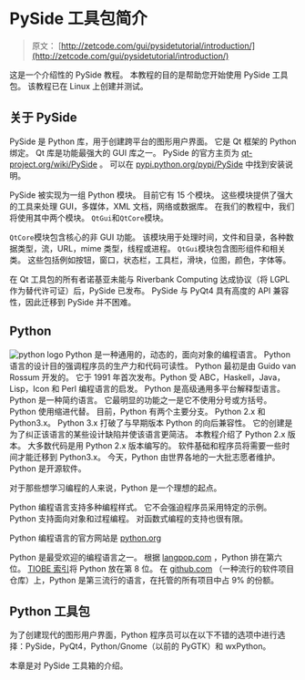 # PySide 工具包简介

> 原文： [http://zetcode.com/gui/pysidetutorial/introduction/](http://zetcode.com/gui/pysidetutorial/introduction/)

这是一个介绍性的 PySide 教程。 本教程的目的是帮助您开始使用 PySide 工具包。 该教程已在 Linux 上创建并测试。

## 关于 PySide

PySide 是 Python 库，用于创建跨平台的图形用户界面。 它是 Qt 框架的 Python 绑定。 Qt 库是功能最强大的 GUI 库之一。 PySide 的官方主页为 [qt-project.org/wiki/PySide](http://qt-project.org/wiki/PySide) 。 可以在 [pypi.python.org/pypi/PySide](https://pypi.python.org/pypi/PySide) 中找到安装说明。

PySide 被实现为一组 Python 模块。 目前它有 15 个模块。 这些模块提供了强大的工具来处理 GUI，多媒体，XML 文档，网络或数据库。 在我们的教程中，我们将使用其中两个模块。 `QtGui`和`QtCore`模块。

`QtCore`模块包含核心的非 GUI 功能。 该模块用于处理时间，文件和目录，各种数据类型，流，URL，mime 类型，线程或进程。 `QtGui`模块包含图形组件和相关类。 这些包括例如按钮，窗口，状态栏，工具栏，滑块，位图，颜色，字体等。

在 Qt 工具包的所有者诺基亚未能与 Riverbank Computing 达成协议（将 LGPL 作为替代许可证）后，PySide 已发布。 PySide 与 PyQt4 具有高度的 API 兼容性，因此迁移到 PySide 并不困难。

## Python

![python logo](img/1feacd0dafad098ee521368512f94744.jpg) Python 是一种通用的，动态的，面向对象的编程语言。 Python 语言的设计目的强调程序员的生产力和代码可读性。 Python 最初是由 Guido van Rossum 开发的。 它于 1991 年首次发布。Python 受 ABC，Haskell，Java，Lisp，Icon 和 Perl 编程语言的启发。 Python 是高级通用多平台解释型语言。 Python 是一种简约语言。 它最明显的功能之一是它不使用分号或方括号。 Python 使用缩进代替。 目前，Python 有两个主要分支。 Python 2.x 和 Python3.x。 Python 3.x 打破了与早期版本 Python 的向后兼容性。 它的创建是为了纠正该语言的某些设计缺陷并使该语言更简洁。 本教程介绍了 Python 2.x 版本。 大多数代码是用 Python 2.x 版本编写的。 软件基础和程序员将需要一些时间才能迁移到 Python3.x。 今天，Python 由世界各地的一大批志愿者维护。 Python 是开源软件。

对于那些想学习编程的人来说，Python 是一个理想的起点。

Python 编程语言支持多种编程样式。 它不会强迫程序员采用特定的示例。 Python 支持面向对象和过程编程。 对函数式编程的支持也很有限。

Python 编程语言的官方网站是 [python.org](http://python.org)

Python 是最受欢迎的编程语言之一。 根据 [langpop.com](http://langpop.com/) ，Python 排在第六位。 [TI​​OBE 索引](http://www.tiobe.com/index.php/content/paperinfo/tpci/index.html)将 Python 放在第 8 位。 在 [github.com](https://github.com/languages) （一种流行的软件项目仓库）上，Python 是第三流行的语言，在托管的所有项目中占 9% 的份额。

## Python 工具包

为了创建现代的图形用户界面，Python 程序员可以在以下不错的选项中进行选择：PySide，PyQt4，Python/Gnome（以前的 PyGTK）和 wxPython。

本章是对 PySide 工具箱的介绍。